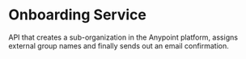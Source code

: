 # Onboarding Service
API that creates a sub-organization in the Anypoint platform, assigns external group names and finally sends out an email confirmation.
